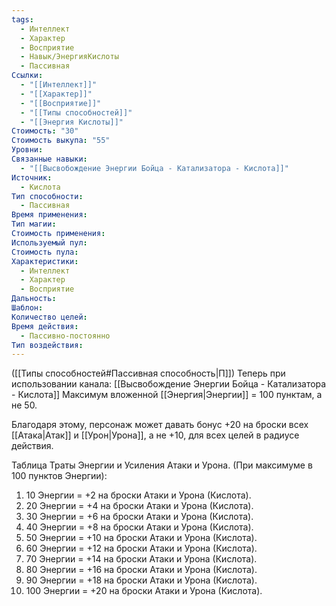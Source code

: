 ```yaml
---
tags:
  - Интеллект
  - Характер
  - Восприятие
  - Навык/ЭнергияКислоты
  - Пассивная
Ссылки:
  - "[[Интеллект]]"
  - "[[Характер]]"
  - "[[Восприятие]]"
  - "[[Типы способностей]]"
  - "[[Энергия Кислоты]]"
Стоимость: "30"
Стоимость выкупа: "55"
Уровни: 
Связанные навыки:
  - "[[Высвобождение Энергии Бойца - Катализатора - Кислота]]"
Источник:
  - Кислота
Тип способности:
  - Пассивная
Время применения: 
Тип магии: 
Стоимость применения: 
Используемый пул: 
Стоимость пула: 
Характеристики:
  - Интеллект
  - Характер
  - Восприятие
Дальность: 
Шаблон: 
Количество целей: 
Время действия:
  - Пассивно-постоянно
Тип воздействия:
---
```

([[Типы способностей#Пассивная способность|П]]) Теперь при использовании канала: [[Высвобождение Энергии Бойца - Катализатора - Кислота]] Максимум вложенной [[Энергия|Энергии]] = 100 пунктам, а не 50.

Благодаря этому, персонаж может давать бонус +20 на броски всех [[Атака|Атак]] и [[Урон|Урона]], а не +10, для всех целей в радиусе действия. 

Таблица Траты Энергии и Усиления Атаки и Урона.
(При максимуме в 100 пунктов Энергии):

1. 10 Энергии = +2 на броски Атаки и Урона (Кислота).
2. 20 Энергии = +4 на броски Атаки и Урона (Кислота).
3. 30 Энергии = +6 на броски Атаки и Урона (Кислота).
4. 40 Энергии = +8 на броски Атаки и Урона (Кислота).
5. 50 Энергии = +10 на броски Атаки и Урона (Кислота).
6. 60 Энергии = +12 на броски Атаки и Урона (Кислота).
7. 70 Энергии = +14 на броски Атаки и Урона (Кислота).
8. 80 Энергии = +16 на броски Атаки и Урона (Кислота). 
9. 90 Энергии = +18 на броски Атаки и Урона (Кислота). 
10. 100 Энергии = +20 на броски Атаки и Урона (Кислота).